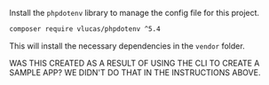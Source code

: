 Install the `phpdotenv` library to manage the config file for this project.

```bash
composer require vlucas/phpdotenv ^5.4
```

This will install the necessary dependencies in the `vendor` folder.

WAS THIS CREATED AS A RESULT OF USING THE CLI TO CREATE A SAMPLE APP? WE DIDN'T DO THAT IN THE INSTRUCTIONS ABOVE.
